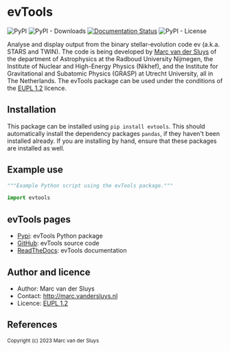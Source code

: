 # evTools #

![PyPI](https://img.shields.io/pypi/v/evtools?color=%230A0) ![PyPI -
Downloads](https://img.shields.io/pypi/dm/evtools) [![Documentation
Status](https://readthedocs.org/projects/evtools/badge/?version=latest)](https://evtools.readthedocs.io/en/latest/?badge=latest)
![PyPI - License](https://img.shields.io/pypi/l/evtools?color=%230A0)

Analyse and display output from the binary stellar-evolution code ev (a.k.a. STARS and TWIN).
The code is being developed by [Marc van der Sluys](http://marc.vandersluys.nl) of the department of
Astrophysics at the Radboud University Nijmegen, the Institute of Nuclear and High-Energy Physics (Nikhef),
and the Institute for Gravitational and Subatomic Physics (GRASP) at Utrecht University, all in The
Netherlands.  The evTools package can be used under the conditions of the 
[EUPL 1.2](https://www.eupl.eu/1.2/en/) licence.


## Installation ##

This package can be installed using `pip install evtools`.  This should automatically install the
dependency packages `pandas`, if they haven't been installed already.  If you are
installing by hand, ensure that these packages are installed as well.


## Example use ##

```python
"""Example Python script using the evTools package."""

import evtools

```

## evTools pages ##

* [Pypi](https://pypi.org/project/evtools/): evTools Python package
* [GitHub](https://github.com/MarcvdSluys/evTools/): evTools source code
* [ReadTheDocs](https://evtools.readthedocs.io/): evTools documentation


## Author and licence ##

* Author: Marc van der Sluys
* Contact: http://marc.vandersluys.nl
* Licence: [EUPL 1.2](https://www.eupl.eu/1.2/en/)


## References ##


<sub>Copyright (c) 2023 Marc van der Sluys</sub>
